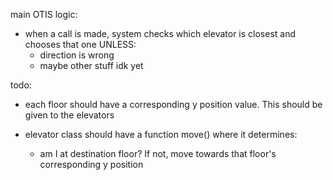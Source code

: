 
main OTIS logic:
- when a call is made, system checks which elevator is closest and chooses that one UNLESS:
    - direction is wrong
    - maybe other stuff idk yet

todo:

- each floor should have a corresponding y position value. This should be given to the elevators

- elevator class should have a function move() where it determines:
    - am I at destination floor? If not, move towards that floor's corresponding y position
